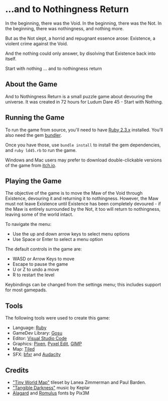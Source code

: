 # ...and to Nothingness Return

In the beginning, there was the Void.
In the beginning, there was the Not.
In the beginning, there was nothingness, and nothing more.

But as the Not slept, a horrid and repugnant essence arose:
Existence, a violent crime against the Void.

And the nothing could only answer, by disolving that Existence back into itself.

Start with nothing ... and to nothingness return

## About the Game

And to Nothingness Return is a small puzzle game about devouring the universe.
It was created in 72 hours for Ludum Dare 45 - Start with Nothing.

## Running the Game
To run the game from source, you'll need to have
[Ruby 2.3.x](http://ruby-lang.org) installed. You'll also need the gem
[bundler](http://bundler.io).

Once you have those, use `bundle install` to install the gem dependencies, and
`ruby ld45.rb` to run the game.

Windows and Mac users may prefer to download double-clickable versions of the 
game from [itch.io](https://philomory.itch.io/and-to-nothingness-return).

## Playing the Game
The objective of the game is to move the Maw of the Void through Existence,
devouring it and returning it to nothingness. However, the Maw must not leave
Existence until Existence has been completely devoured - if the Maw is entirely
surrounded by the Not, it too will return to nothingness, leaving some of
the world intact.

To navigate the menu:

* Use the up and down arrow keys to select menu options
* Use Space or Enter to select a menu option

The default controls in the game are:

* WASD or Arrow Keys to move
* Escape to pause the game
* U or Z to undo a move
* R to restart the level

Keybindings can be changed from the settings menu; this includes support for
most gamepads.

## Tools
The following tools were used to create this game:

* Language: [Ruby](http://ruby-lang.org/)
* GameDev Library: [Gosu](http://libgosu.org/)
* Editor: [Visual Studio Code](https://code.visualstudio.com)
* Graphics: [Pixen](http://pixenapp.com), [Pyxel Edit](http://pyxeledit.com), [GIMP](https://www.gimp.org)
* Map: [Tiled](http://mapeditor.org)
* SFX: [bfxr](http://bfxr.net) and [Audacity](https://www.audacityteam.org)

## Credits
  * ["Tiny World Map"](https://opengameart.org/content/tiny-world-map) tileset by Lanea Zimmerman and Paul Barden.
  * ["Tangible Darkness"](https://freesound.org/people/keplar/sounds/130591/) music by Keplar
  * [Alagard](http://pix3m.deviantart.com/art/Bitmap-font-Alagard-381110713) and [Romulus](http://pix3m.deviantart.com/art/Bitmap-font-Romulus-380739406) fonts by Pix3M
